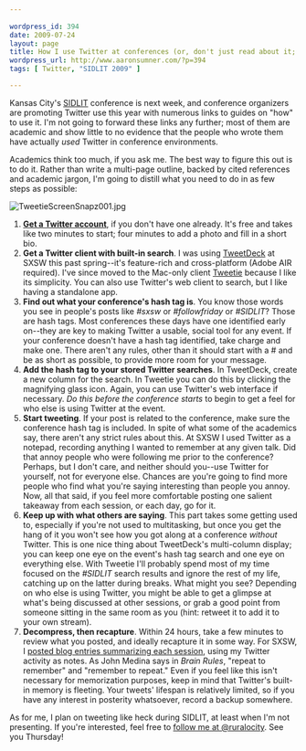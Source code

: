 ```yaml
---
 
wordpress_id: 394
date: 2009-07-24
layout: page
title: How I use Twitter at conferences (or, don't just read about it; do it)
wordpress_url: http://www.aaronsumner.com/?p=394
tags: [ Twitter, "SIDLIT 2009" ]

---
```


Kansas City's [SIDLIT](http://www.sidlit.org/) conference is next week,
and conference organizers are promoting Twitter use this year with
numerous links to guides on "how" to use it. I'm not going to forward
these links any further; most of them are academic and show little to no
evidence that the people who wrote them have actually *used* Twitter in
conference environments.

Academics think too much, if you ask me. The best way to figure this out
is to do it. Rather than write a multi-page outline, backed by cited
references and academic jargon, I'm going to distill what you need to do
in as few steps as possible:

![TweetieScreenSnapz001.jpg](http://www.aaronsumner.com/uploads/2009/07/TweetieScreenSnapz0011.jpg)

1.  **[Get a Twitter account](http://twitter.com/)**, if you don't have
    one already. It's free and takes like two minutes to start; four
    minutes to add a photo and fill in a short bio.
2.  **Get a Twitter client with built-in search**. I was using
    [TweetDeck](http://tweetdeck.com/beta/) at SXSW this past
    spring--it's feature-rich and cross-platform (Adobe AIR required).
    I've since moved to the Mac-only client
    [Tweetie](http://www.atebits.com/tweetie-mac/) because I like its
    simplicity. You can also use Twitter's web client to search, but I
    like having a standalone app.
3.  **Find out what your conference's hash tag is**. You know those
    words you see in people's posts like *\#sxsw* or *\#followfriday* or
    *\#SIDLIT*? Those are hash tags. Most conferences these days have
    one identified early on--they are key to making Twitter a usable,
    social tool for any event. If your conference doesn't have a hash
    tag identified, take charge and make one. There aren't any rules,
    other than it should start with a \# and be as short as possible, to
    provide more room for your message.
4.  **Add the hash tag to your stored Twitter searches**. In TweetDeck,
    create a new column for the search. In Tweetie you can do this by
    clicking the magnifying glass icon. Again, you can use Twitter's web
    interface if necessary. *Do this before the conference starts* to
    begin to get a feel for who else is using Twitter at the event.
5.  **Start tweeting**. If your post is related to the conference, make
    sure the conference hash tag is included. In spite of what some of
    the academics say, there aren't any strict rules about this. At SXSW
    I used Twitter as a notepad, recording anything I wanted to remember
    at any given talk. Did that annoy people who were following me prior
    to the conference? Perhaps, but I don't care, and neither should
    you--use Twitter for yourself, not for everyone else. Chances are
    you're going to find more people who find what you're saying
    interesting than people you annoy. Now, all that said, if you feel
    more comfortable posting one salient takeaway from each session, or
    each day, go for it.
6.  **Keep up with what others are saying**. This part takes some
    getting used to, especially if you're not used to multitasking, but
    once you get the hang of it you won't see how you got along at a
    conference *without* Twitter. This is one nice thing about
    TweetDeck's multi-column display; you can keep one eye on the
    event's hash tag search and one eye on everything else. With Tweetie
    I'll probably spend most of my time focused on the *\#SIDLIT* search
    results and ignore the rest of my life, catching up on the latter
    during breaks. What might you see? Depending on who else is using
    Twitter, you might be able to get a glimpse at what's being
    discussed at other sessions, or grab a good point from someone
    sitting in the same room as you (hint: retweet it to add it to your
    own stream).
7.  **Decompress, then recapture**. Within 24 hours, take a few minutes
    to review what you posted, and ideally recapture it in some way. For
    SXSW, I [posted blog entries summarizing each
    session](http://www.aaronsumner.com/category/sxsw-2009/), using my
    Twitter activity as notes. As John Medina says in *Brain Rules*,
    "repeat to remember" and "remember to repeat." Even if you feel like
    this isn't necessary for memorization purposes, keep in mind that
    Twitter's built-in memory is fleeting. Your tweets' lifespan is
    relatively limited, so if you have any interest in posterity
    whatsoever, record a backup somewhere.

As for me, I plan on tweeting like heck during SIDLIT, at least when I'm
not presenting. If you're interested, feel free to [follow me at
@ruralocity](http://twitter.com/ruralocity). See you Thursday!

